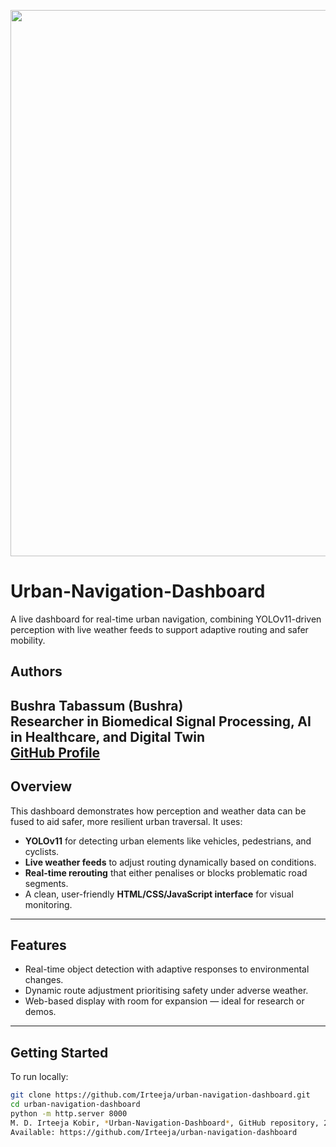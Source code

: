 <p align="center">
  <img width="1888" height="874" alt="image" src="https://github.com/user-attachments/assets/91cc6d85-1332-4049-af15-c9ffe6274fb7" />
</p>



# Urban-Navigation-Dashboard


A live dashboard for real-time urban navigation, combining YOLOv11-driven perception with live weather feeds to support adaptive routing and safer mobility.


## Authors  

**Bushra Tabassum (Bushra)**  
Researcher in Biomedical Signal Processing, AI in Healthcare, and Digital Twin  
[GitHub Profile](https://github.com/bushratabassum10)
---

## Overview

This dashboard demonstrates how perception and weather data can be fused to aid safer, more resilient urban traversal. It uses:

- **YOLOv11** for detecting urban elements like vehicles, pedestrians, and cyclists.
- **Live weather feeds** to adjust routing dynamically based on conditions.
- **Real-time rerouting** that either penalises or blocks problematic road segments.
- A clean, user-friendly **HTML/CSS/JavaScript interface** for visual monitoring.

---

## Features

- Real-time object detection with adaptive responses to environmental changes.
- Dynamic route adjustment prioritising safety under adverse weather.
- Web-based display with room for expansion — ideal for research or demos.

---

## Getting Started

To run locally:

```bash
git clone https://github.com/Irteeja/urban-navigation-dashboard.git
cd urban-navigation-dashboard
python -m http.server 8000
M. D. Irteeja Kobir, *Urban-Navigation-Dashboard*, GitHub repository, 2025.  
Available: https://github.com/Irteeja/urban-navigation-dashboard
